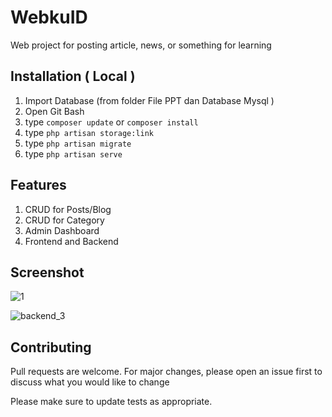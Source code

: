 # WebkuID

Web project for posting article, news, or something for learning

## Installation ( Local )
1. Import Database (from folder File PPT dan Database Mysql )  
2. Open Git Bash
3. type ``composer update`` or ``composer install``
4. type ``php artisan storage:link``
5. type ``php artisan migrate``
6. type ``php artisan serve``

## Features
1. CRUD for Posts/Blog
2. CRUD for Category
3. Admin Dashboard
4. Frontend and Backend

## Screenshot

![1](https://user-images.githubusercontent.com/108160877/175793462-4248f644-c8d8-43f9-9acf-98ccb7c878ad.png)


![backend_3](https://user-images.githubusercontent.com/108160877/175793477-51ad05a3-9ca3-45e1-8d9a-f88ba6a600d8.png)

## Contributing
Pull requests are welcome. For major changes, please open an issue first to discuss what you would like to change

Please make sure to update tests as appropriate.
